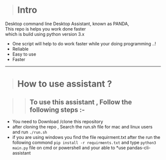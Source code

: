 > # Intro 

Desktop command line Desktop Assistant, known as PANDA,<br>
This repo is helps you work done faster <br>
which is build using python version 3.x <br>

* One script will help to do work faster while your doing programming ..!
* Reliable
* Easy to use 
* Faster 

 --- 
> # How to use assistant ?

 >> ## To use this assistant , Follow the following steps :- 

* You need to Download /clone this repository 
* after cloning the repo , Search the run.sh  file for mac and linux users and run ```./run.sh```
* if you are using windows you find the file requirment.txt after the run the following commond
` pip install -r requirments.txt `
  and type ```python3 main.py```
  file on cmd or powershell 
  and your able to *use pandas-cli-assistant 
